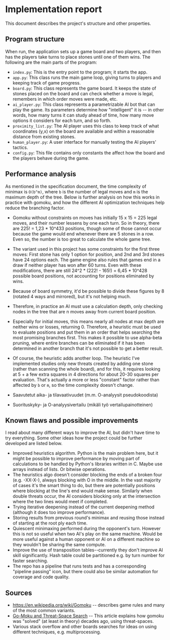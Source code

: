 # Implementation report

This document describes the project's structure and other properties.

## Program structure

When run, the application sets up a game board and two players, and then has the players take turns to place stones until one of them wins. The following are the main parts of the program:

* `index.py`: This is the entry point to the program; it starts the app.
* `app.py`: This class runs the main game loop, giving turns to players and keeping track of game progress.
* `board.py`: This class represents the game board. It keeps the state of stones placed on the board and can check whether a move is legal, remembers in which order moves were made, etc.
* `ai_player.py`: This class represents a parametrizable AI bot that can play the game. Its parameters determine how "intelligent" it is -- in other words, how many turns it can study ahead of time, how many move options it considers for each turn, and so forth.
* `proximity_list.py`: The AI player uses this class to keep track of what coordinates (y,x) on the board are available and within a reasonable distance from existing stones.
* `human_player.py`: A user interface for manually testing the AI players' tactics.
* `config.py`: This file contains only constants the affect how the board and the players behave during the game.

## Performance analysis

As mentioned in the specification document, the time complexity of minimax is `O(b^m)`, where `b` is the number of legal moves and `m` is the maximum depth of the tree. Below is further analysis on how this works in practice with gomoku, and how the different AI optimization techniques help reduce the branching factor.
* Gomoku without constraints on moves has initially 15 x 15 = 225 legal moves, and their number lessens by one each turn. So in theory, there are 225! = 1,23 * 10^433 positions, though some of those cannot occur because the game would end whenever there are 5 stones in a row. Even so, the number is too great to calculate the whole game tree.
* The variant used in this project has some constraints for the first three moves: First stone has only 1 option for position, and 2nd and 3rd stones have 24 options each. The game engine also rules that games end in a draw if neither player has won after 60 turns. Even with these modifications, there are still 24^2 * (222! - 165!) = 6,45 * 10^428 possible board positions, not accounting for positions eliminated by wins.
* Because of board symmetry, it'd be possible to divide these figures by 8 (rotated 4 ways and mirrored), but it's not helping much.
* Therefore, in practice an AI must use a calculation depth, only checking nodes in the tree that are n moves away from current board position.
* Especially for initial moves, this means nearly all nodes at max depth are neither wins or losses, returning 0. Therefore, a heuristic must be used to evaluate positions and put them in an order that helps searching the most promising branches first. This makes it possible to use alpha-beta pruning, where entire branches can be eliminated if it has been determined in another branch that it's not possible to get a better result.
* Of course, the heuristic adds another loop. The heuristic I've implemented studies only new threats created by adding one stone (rather than scanning the whole board), and for this, it requires looking at 5 + a few extra squares in 4 directions for about 20-30 squares per evaluation. That's actually a more or less "constant" factor rather than affected by `b` or `m`, so the time complexity doesn't change. 


* Saavutetut aika- ja tilavaativuudet (m.m. O-analyysit pseudokoodista)
* Suorituskyky- ja O-analyysivertailu (mikäli työ vertailupainotteinen)

## Known flaws and possible improvements

I read about many different ways to improve the AI, but didn't have time to try everything. Some other ideas how the project could be further developed are listed below.

* Improved heuristics algorithm. Python is the main problem here, but it might be possible to improve performance by moving part of calculations to be handled by Python's libraries written in C. Maybe use arrays instead of lists. Or bitwise operations.
* The heuristics algo doesn't consider blocking the ends of a broken four (e.g. -XX-X-), always blocking with O in the middle. In the vast majority of cases it's the smart thing to do, but there are potentially positions where blocking at the line's end would make sense. Similarly when double threats occur, the AI considers blocking only at the intersection where the two lines would meet if completed.
* Trying iterative deepening instead of the current deepening method (although it does too improve performance).
* Storing results from previous round's minimax and reusing those instead of starting at the root ply each time.
* Quiescent minimaxing performed during the opponent's turn. However this is not so useful when two AI's play on the same machine. Would be more useful against a human opponent or AI on a different machine so they wouldn't be sharing the same compute.
* Improve the use of transposition tables--currently they don't improve AI skill significantly. Hash table could be partitioned e.g. by turn number for faster searching.
* The repo has a pipeline that runs tests and has a corresponding "pipeline passing" icon, but there could also be similar automation for coverage and code quality.

## Sources

* https://en.wikipedia.org/wiki/Gomoku -- describes game rules and many of the most common variants.
* [Go-Moku and Threat-Space Search](https://www.bing.com/ck/a?!&&p=ca281f984ef1b35aJmltdHM9MTY3MjM1ODQwMCZpZ3VpZD0yZmQzZjU2MS02MjVlLTYxNWEtMzAyMS1lNTUyNjNiNTYwNGUmaW5zaWQ9NTIwMQ&ptn=3&hsh=3&fclid=2fd3f561-625e-615a-3021-e55263b5604e&psq=threat+space+analysis+gomoku&u=a1aHR0cHM6Ly93d3cucmVzZWFyY2hnYXRlLm5ldC9wdWJsaWNhdGlvbi8yMjUyNDQ3X0dvLU1va3VfYW5kX1RocmVhdC1TcGFjZV9TZWFyY2g&ntb=1) -- This article explains how gomoku was "solved" (at least in theory) decades ago, using threat-spaces.
* Various stack overflow and other boards searches for ideas on using different techniques, e.g. multiprocessing.
